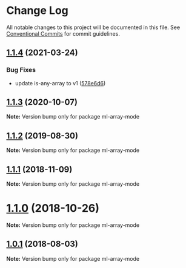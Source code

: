 # Change Log

All notable changes to this project will be documented in this file.
See [Conventional Commits](https://conventionalcommits.org) for commit guidelines.

## [1.1.4](https://github.com/mljs/array/compare/ml-array-mode@1.1.3...ml-array-mode@1.1.4) (2021-03-24)


### Bug Fixes

* update is-any-array to v1 ([578e6d6](https://github.com/mljs/array/commit/578e6d68a429ebc72a2eaa991eec6baf377f2405))





## [1.1.3](https://github.com/mljs/array/compare/ml-array-mode@1.1.2...ml-array-mode@1.1.3) (2020-10-07)

**Note:** Version bump only for package ml-array-mode






## [1.1.2](https://github.com/mljs/array/compare/ml-array-mode@1.1.1...ml-array-mode@1.1.2) (2019-08-30)

**Note:** Version bump only for package ml-array-mode





## [1.1.1](https://github.com/mljs/array/compare/ml-array-mode@1.1.0...ml-array-mode@1.1.1) (2018-11-09)

**Note:** Version bump only for package ml-array-mode





# [1.1.0](https://github.com/mljs/array/compare/ml-array-mode@1.0.1...ml-array-mode@1.1.0) (2018-10-26)

**Note:** Version bump only for package ml-array-mode





<a name="1.0.1"></a>
## [1.0.1](https://github.com/mljs/array/compare/ml-array-mode@1.0.0...ml-array-mode@1.0.1) (2018-08-03)




**Note:** Version bump only for package ml-array-mode
